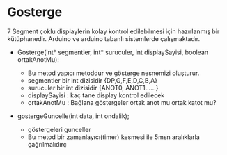 # Gosterge
7 Segment çoklu displaylerin kolay kontrol edilebilmesi için hazırlanmış bir kütüphanedir.
Arduino ve arduino tabanlı sistemlerde çalışmaktadır.

* Gosterge(int* segmentler, int* suruculer, int displaySayisi, boolean ortakAnotMu):
	* Bu metod yapıcı metoddur ve gösterge nesnemizi oluşturur.
	* segmentler bir int dizisidir {DP,G,F,E,D,C,B,A}
	* suruculer bir int dizisidir {ANOT0, ANOT1......} 
	* displaySayisi : kaç tane display kontrol edilecek
	* ortakAnotMu : Bağlana göstergeler ortak anot mu ortak katot mu?

* gostergeGuncelle(int data, int ondalik); 
	* göstergeleri gunceller
	* Bu metod bir zamanlayıcı(timer) kesmesi ile 5msn aralıklarla çağrılmalıdırç
